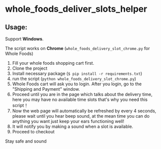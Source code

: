 # whole_foods_deliver_slots_helper

## Usage:
Support **Windows**.

The script works on **Chrome** (```whole_foods_delivery_slot_chrome.py``` for Whole Foods)

1. Fill your whole foods shopping cart first. 
2. Clone the project
3. Install necessary package  (```$ pip install -r requirements.txt```)
4. run the script (```python whole_foods_delivery_slot_chrome.py```)
5. Whole Foods cart will ask you to login. After you login, go to the "Shipping and Payment" window. 
6. Proceed until you are in the page which talks about the delivery time, here you may have no available time slots that's why you need this script！
7. Now the web page will automatically be refreshed by every 4 seconds, please wait until you hear beep sound, at the mean time you can do anything you want just keep your ears functioning well! 
8. It will notify you by making a sound when a slot is available.
9. Proceed to checkout

Stay safe and sound
